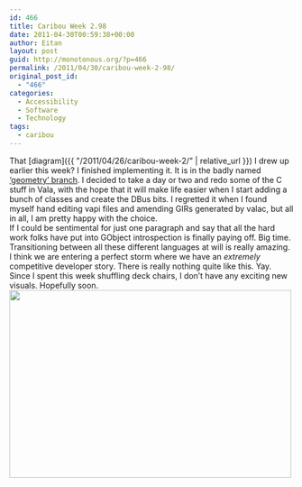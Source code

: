```yaml
---
id: 466
title: Caribou Week 2.98
date: 2011-04-30T00:59:38+00:00
author: Eitan
layout: post
guid: http://monotonous.org/?p=466
permalink: /2011/04/30/caribou-week-2-98/
original_post_id:
  - "466"
categories:
  - Accessibility
  - Software
  - Technology
tags:
  - caribou
---
```

That [diagram]({{ "/2011/04/26/caribou-week-2/" | relative_url }}) I drew up earlier this week? I finished implementing it. It is in the badly named [&#8216;geometry&#8217; branch](http://git.gnome.org/browse/caribou/log/?h=geometry "Git repository"). I decided to take a day or two and redo some of the C stuff in Vala, with the hope that it will make life easier when I start adding a bunch of classes and create the DBus bits. I regretted it when I found myself hand editing vapi files and amending GIRs generated by valac, but all in all, I am pretty happy with the choice.  
If I could be sentimental for just one paragraph and say that all the hard work folks have put into GObject introspection is finally paying off. Big time. Transitioning between all these different languages at will is really amazing. I think we are entering a perfect storm where we have an _extremely_ competitive developer story. There is really nothing quite like this. Yay.  
Since I spent this week shuffling deck chairs, I don&#8217;t have any exciting new visuals. Hopefully soon.  
[<img class="alignnone" title="Sunset in West Seattle" src="http://farm6.static.flickr.com/5230/5650171601_da14a4746c_d.jpg" alt="" width="500" height="333" />](http://www.flickr.com/photos/mostlypictures/5650171601/)